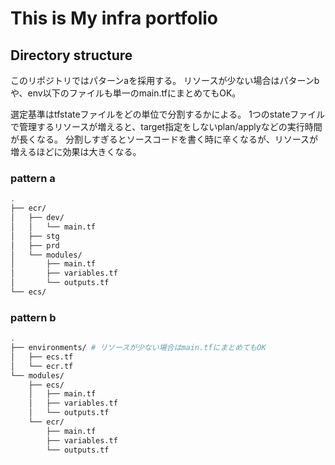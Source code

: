 # This is My infra portfolio

## Directory structure

このリポジトリではパターンaを採用する。
リソースが少ない場合はパターンbや、env以下のファイルも単一のmain.tfにまとめてもOK。

選定基準はtfstateファイルをどの単位で分割するかによる。
1つのstateファイルで管理するリソースが増えると、target指定をしないplan/applyなどの実行時間が長くなる。
分割しすぎるとソースコードを書く時に辛くなるが、リソースが増えるほどに効果は大きくなる。

### pattern a

```sh
.
├── ecr/
│   ├── dev/
│   │   └── main.tf
│   ├── stg
│   ├── prd
│   └── modules/
│       ├── main.tf
│       ├── variables.tf
│       └── outputs.tf
└── ecs/
```

### pattern b

```sh
.
├── environments/ # リソースが少ない場合はmain.tfにまとめてもOK
│   ├── ecs.tf
│   └── ecr.tf
└── modules/
    ├── ecs/
    │   ├── main.tf
    │   ├── variables.tf
    │   └── outputs.tf
    └── ecr/
        ├── main.tf
        ├── variables.tf
        └── outputs.tf
```
